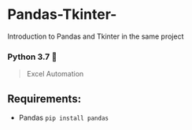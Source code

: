 # Pandas-Tkinter-
Introduction to Pandas and Tkinter in the same project

### Python 3.7 :sparkling_heart:

> Excel Automation

 

## Requirements: 
  - Pandas 
  `pip install pandas`

